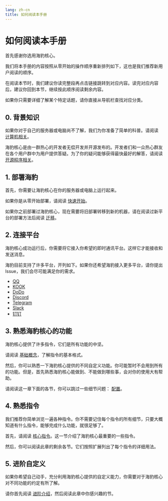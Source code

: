 ```yaml
---
lang: zh-cn
title: 如何阅读本手册
---
```


# 如何阅读本手册

首先感谢你选用海豹核心。

我们将本手册的内容按照从零开始的操作顺序重新排列如下，这也是我们推荐新用户阅读的顺序。

在阅读本节时，我们建议你读完整段再点击链接跳转到对应内容。读完对应内容后，建议你回到本节，继续按此顺序阅读剩余内容。

如果你只需要详细了解某个特定话题，请你直接从导航栏查找对应分类。

## 0. 背景知识

如果你对于自己的服务器或电脑尚不了解，我们为你准备了简单的科普。请阅读 [计算机相关](../deploy/about_pc.md)。

海豹核心是由一群热心的开发者无偿开发并开源发布的。开发者们和一众热心群友在各个用户群中为用户提供答疑。为了你的疑问能够获得最快最好的解答，请阅读 [开源程序相关](../deploy/about_opensource.md)。

## 1. 部署海豹

首先，你需要让海豹核心在你的服务器或电脑上运行起来。

如果你是从零开始部署，请阅读 [快速开始](../deploy/quick-start.md)。

如果你之前部署过海豹核心，现在需要将旧部署转移到新的机器，请在阅读过新平台的部署方法后阅读 [迁移](../deploy/transfer.md)。

## 2. 连接平台

海豹核心成功运行后，你需要将它接入你希望的即时通讯平台。这样它才能接收和发送消息。

海豹目前支持了许多平台，开列如下。如果你还希望海豹接入更多平台，请你提出 Issue，我们会尽可能满足你的需求。

- [QQ](../deploy/platform-qq.md)
- [KOOK](../deploy/platform-kook.md)
- [DoDo](../deploy/platform-dodo.md)
- [Discord](../deploy/platform-discord.md)
- [Telegram](../deploy/platform-telegram.md)
- [Slack](../deploy/platform-slack.md)
- [钉钉](../deploy/platform-dingtalk.md)

## 3. 熟悉海豹核心的功能

海豹核心提供了许多指令，它们是所有功能的中坚。

请阅读 [基础概念](../use/introduce.md)，了解指令的基本格式。

然后，你可以熟悉一下海豹核心提供的不同自定义功能。你可能暂时不会用到所有的功能。但是，首先熟悉海豹核心能做到、不能做到哪些事，会对你的使用大有帮助。

请阅读这一章下面的各节，你可以跳过一些细节问题： [配置](../config/README.md)。

## 4. 熟悉指令

我们推荐你简单浏览一遍各种指令。你不需要记住每个指令的所有细节，只要大概知道有什么指令，能够完成什么功能，就很足够了。

首先，请阅读 [核心指令](../use/core.md)。这一节介绍了海豹核心最重要的一些指令。

然后，你可以阅读此章的剩余各节。它们按照扩展列出了每个指令的详细用法。

## 5. 进阶自定义

如果你希望自己动手，充分利用海豹核心提供的自定义能力，你需要对于海豹核心对不同功能的约定有所了解。

请你首先阅读 [进阶介绍](../advanced/introduce.md)，然后阅读此章中你感兴趣的节。

